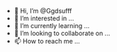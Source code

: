 - 👋 Hi, I’m @Ggdsufff
- 👀 I’m interested in ...
- 🌱 I’m currently learning ...
- 💞️ I’m looking to collaborate on ...
- 📫 How to reach me ...

<!---
Ggdsufff/Ggdsufff is a ✨ special ✨ repository because its `README.md` (this file) appears on your GitHub profile.
You can click the Preview link to take a look at your changes.
--->
